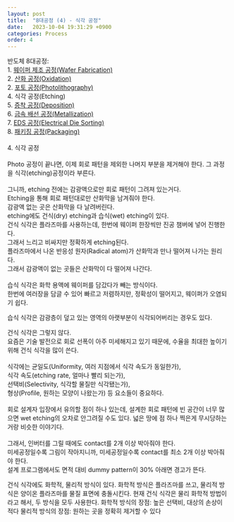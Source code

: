 ```yaml
---
layout: post
title:  "8대공정 (4) - 식각 공정"
date:   2023-10-04 19:31:29 +0900
categories: Process
order: 4
---
```


반도체 8대공정:<br>
1\. <a href="https://sparkrf.github.io/process/2023/10/04/Process-1.html" target="_blank">웨이퍼 제조 공정(Wafer Fabrication)</a><br>
2\. <a href="https://sparkrf.github.io/process/2023/10/04/Process-2.html" target="_blank">산화 공정(Oxidation)</a><br>
2\. <a href="https://sparkrf.github.io/process/2023/10/04/Process-3.html" target="_blank">포토 공정(Photolithography)</a><br>
4\. 식각 공정(Etching)<br>
5\. <a href="https://sparkrf.github.io/process/2023/10/04/Process-5.html" target="_blank">증착 공정(Deposition)</a><br>
6\. <a href="https://sparkrf.github.io/process/2023/10/04/Process-6.html" target="_blank">금속 배선 공정(Metallization)</a><br>
7\. <a href="https://sparkrf.github.io/process/2023/10/04/Process-7.html" target="_blank">EDS 공정(Electrical Die Sorting)</a><br>
8\. <a href="https://sparkrf.github.io/process/2023/10/04/Process-8.html" target="_blank">패키징 공정(Packaging)</a><br>
<br>
4\. 식각 공정<br>
<br>
Photo 공정이 끝나면, 이제 회로 패턴을 제외한 나머지 부분을 제거해야 한다. 그 과정을 식각(etching)공정이라 부른다.<br>
<br>
그니까, etching 전에는 감광액으로만 회로 패턴이 그려져 있는거다.<br>
Etching을 통해 회로 패턴대로만 산화막을 남겨줘야 한다.<br>
감광액 없는 곳은 산화막을 다 날려버린다.
<br>
etching에도 건식(dry) etching과 습식(wet) etching이 있다.<br>
건식 식각은 플라즈마를 사용하는데, 한번에 웨이퍼 한장씩만 진공 챔버에 넣어 진행한다.<br>
그래서 느리고 비싸지만 정확하게 etching된다.<br>
플라즈마에서 나온 반응성 원자(Radical atom)가 산화막과 만나 떨어져 나가는 원리다.<br>
그래서 감광액이 없는 곳들은 산화막이 다 떨어져 나간다.<br>
<br>
습식 식각은 화학 용액에 웨이퍼를 담갔다가 빼는 방식이다.<br>
한번에 여러장을 담글 수 있어 빠르고 저렴하지만, 정확성이 떨어지고, 웨이퍼가 오염되기 쉽다.<br>

습식 식각은 감광층이 덮고 있는 영역의 아랫부분이 식각되어버리는 경우도 있다.

건식 식각은 그렇지 않다.
<br>
요즘은 기술 발전으로 회로 선폭이 아주 미세해지고 있기 때문에, 수율을 최대한 높이기 위해 건식 식각을 많이 쓴다.<br>
<br>
식각에는 균일도(Uniformity, 여러 지점에서 식각 속도가 동일한가),<br>
식각 속도(etching rate, 얼마나 빨리 되는가),<br>
선택비(Selectivity, 식각할 물질만 식각됐는가),<br>
형상(Profile, 원하는 모양이 나왔는가) 등 요소들이 중요하다.<br>
<br>
회로 설계자 입장에서 유의할 점이 하나 있는데, 설계한 회로 패턴에 빈 공간이 너무 많으면 wet etching의 오차로 안그려질 수도 있다. 넓은 땅에 점 하나 찍은게 무시당하는거랑 비슷한 이야기다.<br>
<br>
그래서, 인버터를 그릴 때에도 contact를 2개 이상 박아줘야 한다.<br>
미세공정일수록 그림이 작아지니까, 미세공정일수록 contact를 최소 2개 이상 박아줘야 한다.<br>
설계 프로그램에서도 면적 대비 dummy pattern이 30% 아래면 경고가 뜬다.<br>

건식 식각에도 화학적, 물리적 방식이 있다.
화학적 방식은 플라즈마를 쓰고, 물리적 방식은 양이온 플라즈마를 물질 표면에 충돌시킨다.
현재 건식 식각은 물리 화학적 방법이라고 해서, 두 방식을 모두 사용한다.
화학적 방식의 장점: 높은 선택비, 대상의 손상이 적다
물리적 방식의 장점: 원하는 곳을 정확히 제거할 수 있다